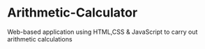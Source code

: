# Arithmetic-Calculator
Web-based application using HTML,CSS &amp; JavaScript to carry out arithmetic calculations
